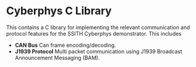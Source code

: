 # Cyberphys C Library

This contains a C library for implementing the relevant communication and protocol
features for the SSITH Cyberphys demonstrator. This includes

* **CAN Bus** Can frame encoding/decoding.
* **J1939 Protocol** Multi packet communication using J1939 Broadcast Announcement Messaging (BAM). 


